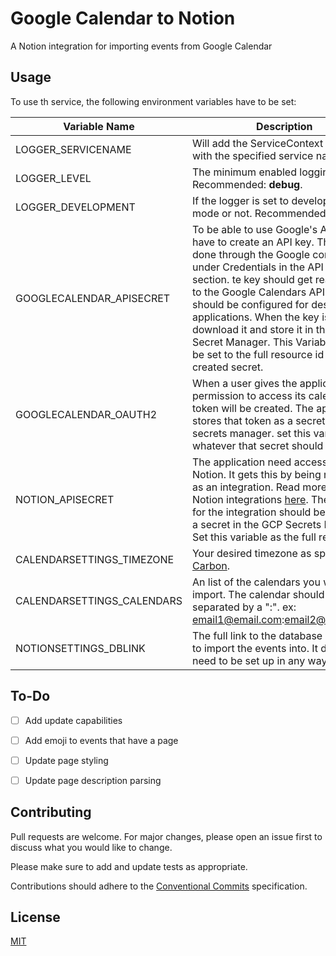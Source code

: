 # Google Calendar to Notion

A Notion integration for importing events from Google Calendar

## Usage

To use th service, the following environment variables have to be set:

Variable Name | Description
---|---
LOGGER_SERVICENAME | Will add the ServiceContext to the log with the specified service name.
LOGGER_LEVEL| The minimum enabled logging level. Recommended: **debug**.
LOGGER_DEVELOPMENT | If the logger is set to development mode or not. Recommended: **false**.
GOOGLECALENDAR_APISECRET | To be able to use Google's APIs you have to create an API key. This can be done through the Google console, under Credentials in the API & Services section. te key should get read access to the Google Calendars API and should be configured for desktop applications. When the key is created, download it and store it in the Google Secret Manager. This Variable should be set to the full resource id of the created secret.
GOOGLECALENDAR_OAUTH2 | When a user gives the application permission to access its calendar a token will be created. The application stores that token as a secret in the secrets manager. set this variable to whatever that secret should be called.
NOTION_APISECRET | The application need access to you Notion. It gets this by being registered as an integration. Read more about Notion integrations [here][notion-integration]. The API-key for the integration should be stored as a secret in the GCP Secrets Manager. Set this variable as the full resource ID.
CALENDARSETTINGS_TIMEZONE | Your desired timezone as specified by [Carbon][carbon].
CALENDARSETTINGS_CALENDARS | An list of the calendars you want to import. The calendar should be separated by a ":". ex: email1@email.com:email2@email.com.
NOTIONSETTINGS_DBLINK | The full link to the database you want to import the events into. It does not need to be set up in any way. 

## To-Do
- [ ] Add update capabilities
- [ ] Add emoji to events that have a page
- [ ] Update page styling
- [ ] Update page description parsing


## Contributing

Pull requests are welcome. For major changes, please open an issue first to discuss what you would like to change.

Please make sure to add and update tests as appropriate.

Contributions should adhere to the [Conventional Commits][commits] specification.

## License

[MIT](https://choosealicense.com/licenses/mit/)

[slack-api-key]:https://api.slack.com/authentication/token-types#bot

[commits]:https://www.conventionalcommits.org/en/v1.0.0/

[notion-integration]:https://www.notion.so/help/guides/connect-tools-to-notion-api

[carbon]:https://github.com/golang-module/carbon
